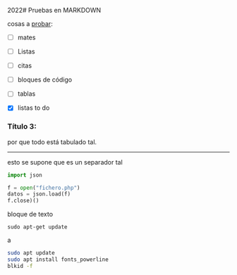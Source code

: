 2022# Pruebas en MARKDOWN

cosas a <u>probar</u>: 

- [ ] mates

- [ ] Listas

- [ ] citas

- [ ] bloques de código

- [ ] tablas

- [x] listas to do

### Título 3:

por que todo está tabulado tal.

---

esto se supone que es un separador tal

```python
import json

f = open("fichero.php")
datos = json.load(f)
f.close)()
```

bloque de texto

    sudo apt-get update

a

```bash
sudo apt update
sudo apt install fonts_powerline
blkid -f
```
